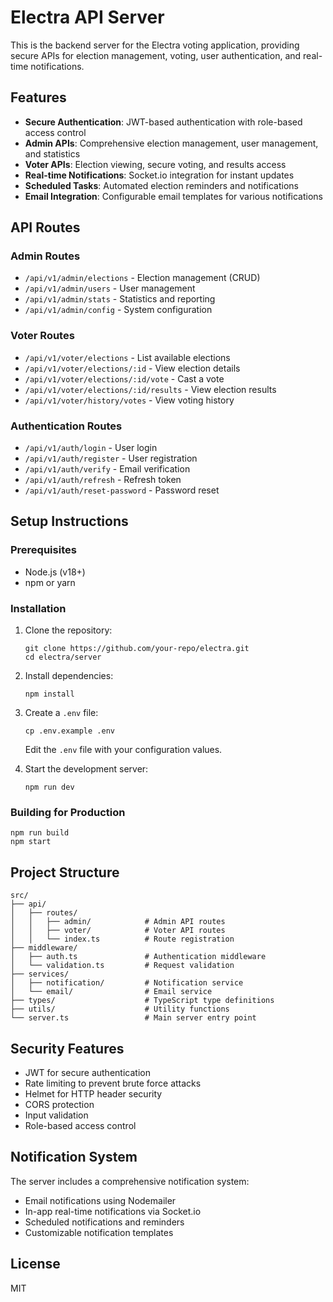 # Electra API Server

This is the backend server for the Electra voting application, providing secure APIs for election management, voting, user authentication, and real-time notifications.

## Features

- **Secure Authentication**: JWT-based authentication with role-based access control
- **Admin APIs**: Comprehensive election management, user management, and statistics
- **Voter APIs**: Election viewing, secure voting, and results access
- **Real-time Notifications**: Socket.io integration for instant updates
- **Scheduled Tasks**: Automated election reminders and notifications
- **Email Integration**: Configurable email templates for various notifications

## API Routes

### Admin Routes

- `/api/v1/admin/elections` - Election management (CRUD)
- `/api/v1/admin/users` - User management
- `/api/v1/admin/stats` - Statistics and reporting
- `/api/v1/admin/config` - System configuration

### Voter Routes

- `/api/v1/voter/elections` - List available elections
- `/api/v1/voter/elections/:id` - View election details
- `/api/v1/voter/elections/:id/vote` - Cast a vote
- `/api/v1/voter/elections/:id/results` - View election results
- `/api/v1/voter/history/votes` - View voting history

### Authentication Routes

- `/api/v1/auth/login` - User login
- `/api/v1/auth/register` - User registration
- `/api/v1/auth/verify` - Email verification
- `/api/v1/auth/refresh` - Refresh token
- `/api/v1/auth/reset-password` - Password reset

## Setup Instructions

### Prerequisites

- Node.js (v18+)
- npm or yarn

### Installation

1. Clone the repository:
   ```
   git clone https://github.com/your-repo/electra.git
   cd electra/server
   ```

2. Install dependencies:
   ```
   npm install
   ```

3. Create a `.env` file:
   ```
   cp .env.example .env
   ```
   Edit the `.env` file with your configuration values.

4. Start the development server:
   ```
   npm run dev
   ```

### Building for Production

```
npm run build
npm start
```

## Project Structure

```
src/
├── api/
│   ├── routes/
│   │   ├── admin/            # Admin API routes
│   │   ├── voter/            # Voter API routes
│   │   └── index.ts          # Route registration
├── middleware/
│   ├── auth.ts               # Authentication middleware
│   └── validation.ts         # Request validation
├── services/
│   ├── notification/         # Notification service
│   └── email/                # Email service
├── types/                    # TypeScript type definitions
├── utils/                    # Utility functions
└── server.ts                 # Main server entry point
```

## Security Features

- JWT for secure authentication
- Rate limiting to prevent brute force attacks
- Helmet for HTTP header security
- CORS protection
- Input validation
- Role-based access control

## Notification System

The server includes a comprehensive notification system:

- Email notifications using Nodemailer
- In-app real-time notifications via Socket.io
- Scheduled notifications and reminders
- Customizable notification templates

## License

MIT 